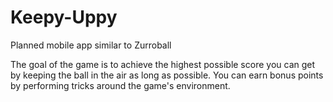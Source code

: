 # Keepy-Uppy
Planned mobile app similar to Zurroball

The goal of the game is to achieve the highest possible score you can get by keeping the ball in the air as long 
as possible. You can earn bonus points by performing tricks around the game's environment.
